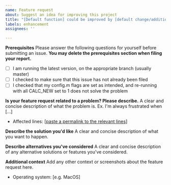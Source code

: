```yaml
---
name: Feature request
about: Suggest an idea for improving this project
title: "[Default function] could be improved by [default change/addition]"
labels: enhancement
assignees: ''

---
```


**Prerequisites**
Please answer the following questions for yourself before submitting an issue. **You may delete the prerequisites section when filing your report.**
- [ ] I am running the latest version, on the appropriate branch (usually master)
- [ ] I checked to make sure that this issue has not already been filed
- [ ] I checked that my config.m flags are set as intended, and re-running with all CALC_NEW set to 1 does not solve the problem

**Is your feature request related to a problem? Please describe.**
A clear and concise description of what the problem is. Ex. I'm always frustrated when [...]
* Affected lines: [[paste a permalink to the relevant lines](https://stackoverflow.com/questions/23821235/how-to-link-to-specific-line-number-on-github)]

**Describe the solution you'd like**
A clear and concise description of what you want to happen.

**Describe alternatives you've considered**
A clear and concise description of any alternative solutions or features you've considered.

**Additional context**
Add any other context or screenshots about the feature request here.
* Operating system: [e.g. MacOS]


